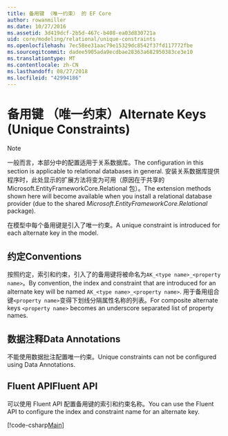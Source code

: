```yaml
---
title: 备用键 （唯一约束） 的 EF Core
author: rowanmiller
ms.date: 10/27/2016
ms.assetid: 3d419dcf-2b5d-467c-b408-ea03d830721a
uid: core/modeling/relational/unique-constraints
ms.openlocfilehash: 7ec58ee31aac79e15329dc8542f37fd117772fbe
ms.sourcegitcommit: dadee5905ada9ecdbae28363a682950383ce3e10
ms.translationtype: MT
ms.contentlocale: zh-CN
ms.lasthandoff: 08/27/2018
ms.locfileid: "42994186"
---
```

# <a name="alternate-keys-unique-constraints"></a><span data-ttu-id="40ddb-102">备用键 （唯一约束）</span><span class="sxs-lookup"><span data-stu-id="40ddb-102">Alternate Keys (Unique Constraints)</span></span>

> [!NOTE]  
> <span data-ttu-id="40ddb-103">一般而言，本部分中的配置适用于关系数据库。</span><span class="sxs-lookup"><span data-stu-id="40ddb-103">The configuration in this section is applicable to relational databases in general.</span></span> <span data-ttu-id="40ddb-104">安装关系数据库提供程序时，此处显示的扩展方法将变为可用（原因在于共享的 Microsoft.EntityFrameworkCore.Relational 包）。</span><span class="sxs-lookup"><span data-stu-id="40ddb-104">The extension methods shown here will become available when you install a relational database provider (due to the shared *Microsoft.EntityFrameworkCore.Relational* package).</span></span>

<span data-ttu-id="40ddb-105">在模型中每个备用键是引入了唯一约束。</span><span class="sxs-lookup"><span data-stu-id="40ddb-105">A unique constraint is introduced for each alternate key in the model.</span></span>

## <a name="conventions"></a><span data-ttu-id="40ddb-106">约定</span><span class="sxs-lookup"><span data-stu-id="40ddb-106">Conventions</span></span>

<span data-ttu-id="40ddb-107">按照约定，索引和约束，引入了的备用键将被命名为`AK_<type name>_<property name>`。</span><span class="sxs-lookup"><span data-stu-id="40ddb-107">By convention, the index and constraint that are introduced for an alternate key will be named `AK_<type name>_<property name>`.</span></span> <span data-ttu-id="40ddb-108">用于备用组合键`<property name>`变得下划线分隔属性名称的列表。</span><span class="sxs-lookup"><span data-stu-id="40ddb-108">For composite alternate keys `<property name>` becomes an underscore separated list of property names.</span></span>

## <a name="data-annotations"></a><span data-ttu-id="40ddb-109">数据注释</span><span class="sxs-lookup"><span data-stu-id="40ddb-109">Data Annotations</span></span>

<span data-ttu-id="40ddb-110">不能使用数据批注配置唯一约束。</span><span class="sxs-lookup"><span data-stu-id="40ddb-110">Unique constraints can not be configured using Data Annotations.</span></span>

## <a name="fluent-api"></a><span data-ttu-id="40ddb-111">Fluent API</span><span class="sxs-lookup"><span data-stu-id="40ddb-111">Fluent API</span></span>

<span data-ttu-id="40ddb-112">可以使用 Fluent API 配置备用键的索引和约束名称。</span><span class="sxs-lookup"><span data-stu-id="40ddb-112">You can use the Fluent API to configure the index and constraint name for an alternate key.</span></span>

[!code-csharp[Main](../../../../samples/core/Modeling/FluentAPI/Samples/Relational/AlternateKeyName.cs?name=Model&highlight=9)]
